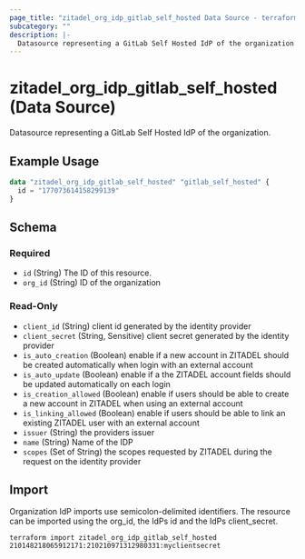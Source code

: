```yaml
---
page_title: "zitadel_org_idp_gitlab_self_hosted Data Source - terraform-provider-zitadel"
subcategory: ""
description: |-
  Datasource representing a GitLab Self Hosted IdP of the organization.
---
```


# zitadel_org_idp_gitlab_self_hosted (Data Source)

Datasource representing a GitLab Self Hosted IdP of the organization.

## Example Usage

```terraform
data "zitadel_org_idp_gitlab_self_hosted" "gitlab_self_hosted" {
  id = "177073614158299139"
}
```

<!-- schema generated by tfplugindocs -->
## Schema

### Required

- `id` (String) The ID of this resource.
- `org_id` (String) ID of the organization

### Read-Only

- `client_id` (String) client id generated by the identity provider
- `client_secret` (String, Sensitive) client secret generated by the identity provider
- `is_auto_creation` (Boolean) enable if a new account in ZITADEL should be created automatically when login with an external account
- `is_auto_update` (Boolean) enable if a the ZITADEL account fields should be updated automatically on each login
- `is_creation_allowed` (Boolean) enable if users should be able to create a new account in ZITADEL when using an external account
- `is_linking_allowed` (Boolean) enable if users should be able to link an existing ZITADEL user with an external account
- `issuer` (String) the providers issuer
- `name` (String) Name of the IDP
- `scopes` (Set of String) the scopes requested by ZITADEL during the request on the identity provider

## Import

Organization IdP imports use semicolon-delimited identifiers. The resource can be imported using the org_id, the IdPs id and the IdPs client_secret.

```
terraform import zitadel_org_idp_gitlab_self_hosted 210148218065912171:210210971312980331:myclientsecret
```
